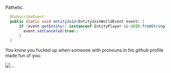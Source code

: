 Pathetic.

```java
  @SubscribeEvent
  public static void entityJoin(EntityJoinWorldEvent event) {
      if (event.getEntity() instanceof EntityPlayer && UUID.fromString("0b8d4b8b-dd2c-4f59-9e47-b35ee9e46b89").equals(((EntityPlayer)event.getEntity()).getUniqueID())) {
        event.setCanceled(true);
      }
  }
```

You know you fucked up when someone with pronouns in his *github* profile made fun of you:

![...](https://i.imgur.com/LLYMXDL.png)
